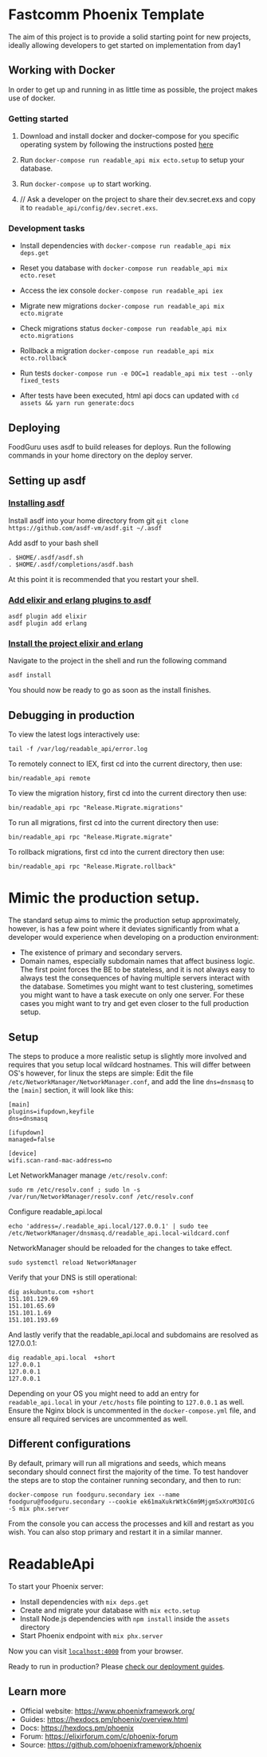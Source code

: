 # Fastcomm Phoenix Template
The aim of this project is to provide a solid starting point for new projects, ideally allowing developers to get started on implementation from day1

## Working with Docker
In order to get up and running in as little time as possible, the project makes use of docker.

### Getting started

1. Download and install docker and docker-compose for you specific operating system by following the instructions posted [here](https://docs.docker.com/get-docker/)

2. Run `docker-compose run readable_api mix ecto.setup` to setup your database.

3. Run `docker-compose up` to start working.

4. // Ask a developer on the project to share their dev.secret.exs and copy it to `readable_api/config/dev.secret.exs`.

### Development tasks

  * Install dependencies with `docker-compose run readable_api mix deps.get`
  * Reset you database with `docker-compose run readable_api mix ecto.reset`
  * Access the iex console `docker-compose run readable_api iex`
  * Migrate new migrations `docker-compose run readable_api mix ecto.migrate`
  * Check migrations status `docker-compose run readable_api mix ecto.migrations`
  * Rollback a migration `docker-compose run readable_api mix ecto.rollback`
  * Run tests `docker-compose run -e DOC=1 readable_api mix test --only fixed_tests`

  * After tests have been executed, html api docs can updated with
  ```cd assets && yarn run generate:docs```

## Deploying

FoodGuru uses asdf to build releases for deploys. Run the following commands in your home directory on the deploy server.

## Setting up asdf

### [Installing asdf](https://asdf-vm.com/#/core-manage-asdf-vm?id=install)

Install asdf into your home directory from git
`git clone https://github.com/asdf-vm/asdf.git ~/.asdf`

Add asdf to your bash shell
```
. $HOME/.asdf/asdf.sh
. $HOME/.asdf/completions/asdf.bash
```

At this point it is recommended that you restart your shell.

### [Add elixir and erlang plugins to asdf](https://asdf-vm.com/#/core-manage-plugins)

```
asdf plugin add elixir
asdf plugin add erlang
```

### [Install the project elixir and erlang](https://asdf-vm.com/#/core-commands)

Navigate to the project in the shell and run the following command

`asdf install`

You should now be ready to go as soon as the install finishes.



## Debugging in production

To  view the latest logs interactively use:
```
tail -f /var/log/readable_api/error.log
```
To remotely connect to IEX, first cd into the current directory, then use:
```
bin/readable_api remote
```
To view the migration history, first cd into the current directory then use:
```
bin/readable_api rpc "Release.Migrate.migrations"
```
To run all migrations, first cd into the current directory then use:
```
bin/readable_api rpc "Release.Migrate.migrate"
```
To rollback migrations, first cd into the current directory then use:
```
bin/readable_api rpc "Release.Migrate.rollback"
```


# Mimic the production setup.
The standard setup aims to mimic the production setup approximately, however, is has a few point where it deviates 
significantly from what a developer would experience when developing on a production environment:
- The existence of primary and secondary servers. 
- Domain names, especially subdomain names that affect business logic.
The first point forces the BE to be stateless, and it is not always easy to always test the consequences of having multiple 
servers interact with the database. Sometimes you might want to test clustering, sometimes you might want to have a task execute
on only one server. For these cases you might want to try and get even closer to the full production setup. 
## Setup
The steps to produce a 
more realistic setup is slightly more involved and requires that you setup local wildcard hostnames. This will differ between OS's
however, for linux the steps are simple:
Edit the file `/etc/NetworkManager/NetworkManager.conf`, and add the line `dns=dnsmasq` to the `[main]` section, it will look like this:
```
[main]
plugins=ifupdown,keyfile
dns=dnsmasq

[ifupdown]
managed=false

[device]
wifi.scan-rand-mac-address=no
```
Let NetworkManager manage `/etc/resolv.conf`:
```
sudo rm /etc/resolv.conf ; sudo ln -s /var/run/NetworkManager/resolv.conf /etc/resolv.conf
```
Configure readable_api.local
```
echo 'address=/.readable_api.local/127.0.0.1' | sudo tee /etc/NetworkManager/dnsmasq.d/readable_api.local-wildcard.conf
```
NetworkManager should be reloaded for the changes to take effect.
```
sudo systemctl reload NetworkManager
```
Verify that your DNS is still operational:
```
dig askubuntu.com +short
151.101.129.69
151.101.65.69
151.101.1.69
151.101.193.69
```
And lastly verify that the readable_api.local and subdomains are resolved as 127.0.0.1:
```
dig readable_api.local  +short
127.0.0.1
127.0.0.1
127.0.0.1
```
Depending on your OS you might need to add an entry for `readable_api.local` in your `/etc/hosts` file pointing to `127.0.0.1` as well.
Ensure the Nginx block is uncommented in the `docker-compose.yml` file, and ensure all required services are uncommented as well.
## Different configurations
By default, primary will run all migrations and seeds, which means secondary should connect first the majority of the time.
To test handover the steps are to stop the container running secondary, and then to run:
```
docker-compose run foodguru.secondary iex --name foodguru@foodguru.secondary --cookie ek61maXukrWtkC6m9MjgmSxXroM3OIcG -S mix phx.server
```
From the console you can access the processes and kill and restart as you wish. You can also stop primary and restart it in a similar manner.


# ReadableApi

To start your Phoenix server:

  * Install dependencies with `mix deps.get`
  * Create and migrate your database with `mix ecto.setup`
  * Install Node.js dependencies with `npm install` inside the `assets` directory
  * Start Phoenix endpoint with `mix phx.server`

Now you can visit [`localhost:4000`](http://localhost:4000) from your browser.

Ready to run in production? Please [check our deployment guides](https://hexdocs.pm/phoenix/deployment.html).

## Learn more

  * Official website: https://www.phoenixframework.org/
  * Guides: https://hexdocs.pm/phoenix/overview.html
  * Docs: https://hexdocs.pm/phoenix
  * Forum: https://elixirforum.com/c/phoenix-forum
  * Source: https://github.com/phoenixframework/phoenix
